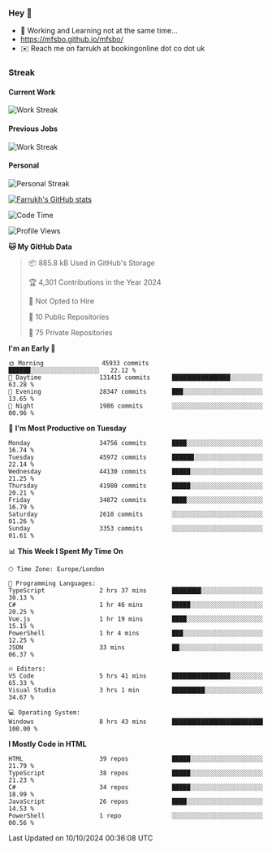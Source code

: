 ### Hey 👋

- 🏃 Working and Learning not at the same time...
- https://mfsbo.github.io/mfsbo/
- ✉️ Reach me on farrukh at bookingonline dot co dot uk

### Streak
#### Current Work
![Work Streak](https://streak-stats.demolab.com/?user=mfsbo)
#### Previous Jobs
![Work Streak](https://streak-stats.demolab.com/?user=farrukhcw)
#### Personal
![Personal Streak](https://streak-stats.demolab.com/?user=farrukhsubhani)

[![Farrukh's GitHub stats](https://github-readme-stats.vercel.app/api?username=mfsbo&hide=stars&count_private=true)](https://github.com/mfsbo/)

<!--START_SECTION:waka-->
![Code Time](http://img.shields.io/badge/Code%20Time-758%20hrs%2018%20mins-blue)

![Profile Views](http://img.shields.io/badge/Profile%20Views-0-blue)

**🐱 My GitHub Data** 

> 📦 885.8 kB Used in GitHub's Storage 
 > 
> 🏆 4,301 Contributions in the Year 2024
 > 
> 🚫 Not Opted to Hire
 > 
> 📜 10 Public Repositories 
 > 
> 🔑 75 Private Repositories 
 > 
**I'm an Early 🐤** 

```text
🌞 Morning                45933 commits       ██████░░░░░░░░░░░░░░░░░░░   22.12 % 
🌆 Daytime                131415 commits      ████████████████░░░░░░░░░   63.28 % 
🌃 Evening                28347 commits       ███░░░░░░░░░░░░░░░░░░░░░░   13.65 % 
🌙 Night                  1986 commits        ░░░░░░░░░░░░░░░░░░░░░░░░░   00.96 % 
```
📅 **I'm Most Productive on Tuesday** 

```text
Monday                   34756 commits       ████░░░░░░░░░░░░░░░░░░░░░   16.74 % 
Tuesday                  45972 commits       ██████░░░░░░░░░░░░░░░░░░░   22.14 % 
Wednesday                44130 commits       █████░░░░░░░░░░░░░░░░░░░░   21.25 % 
Thursday                 41980 commits       █████░░░░░░░░░░░░░░░░░░░░   20.21 % 
Friday                   34872 commits       ████░░░░░░░░░░░░░░░░░░░░░   16.79 % 
Saturday                 2618 commits        ░░░░░░░░░░░░░░░░░░░░░░░░░   01.26 % 
Sunday                   3353 commits        ░░░░░░░░░░░░░░░░░░░░░░░░░   01.61 % 
```


📊 **This Week I Spent My Time On** 

```text
🕑︎ Time Zone: Europe/London

💬 Programming Languages: 
TypeScript               2 hrs 37 mins       ████████░░░░░░░░░░░░░░░░░   30.13 % 
C#                       1 hr 46 mins        █████░░░░░░░░░░░░░░░░░░░░   20.25 % 
Vue.js                   1 hr 19 mins        ████░░░░░░░░░░░░░░░░░░░░░   15.15 % 
PowerShell               1 hr 4 mins         ███░░░░░░░░░░░░░░░░░░░░░░   12.25 % 
JSON                     33 mins             ██░░░░░░░░░░░░░░░░░░░░░░░   06.37 % 

🔥 Editors: 
VS Code                  5 hrs 41 mins       ████████████████░░░░░░░░░   65.33 % 
Visual Studio            3 hrs 1 min         █████████░░░░░░░░░░░░░░░░   34.67 % 

💻 Operating System: 
Windows                  8 hrs 43 mins       █████████████████████████   100.00 % 
```

**I Mostly Code in HTML** 

```text
HTML                     39 repos            █████░░░░░░░░░░░░░░░░░░░░   21.79 % 
TypeScript               38 repos            █████░░░░░░░░░░░░░░░░░░░░   21.23 % 
C#                       34 repos            █████░░░░░░░░░░░░░░░░░░░░   18.99 % 
JavaScript               26 repos            ████░░░░░░░░░░░░░░░░░░░░░   14.53 % 
PowerShell               1 repo              ░░░░░░░░░░░░░░░░░░░░░░░░░   00.56 % 
```




 Last Updated on 10/10/2024 00:36:08 UTC
<!--END_SECTION:waka-->
<!--
**mfsbo/mfsbo** is a ✨ _special_ ✨ repository because its `README.md` (this file) appears on your GitHub profile.

Here are some ideas to get you started:

- 🔭 I’m currently working on ...
- 🌱 I’m currently learning ...
- 👯 I’m looking to collaborate on ...
- 🤔 I’m looking for help with ...
- 💬 Ask me about ...
- 📫 How to reach me: ...
- 😄 Pronouns: ...
- ⚡ Fun fact: ...
-->
